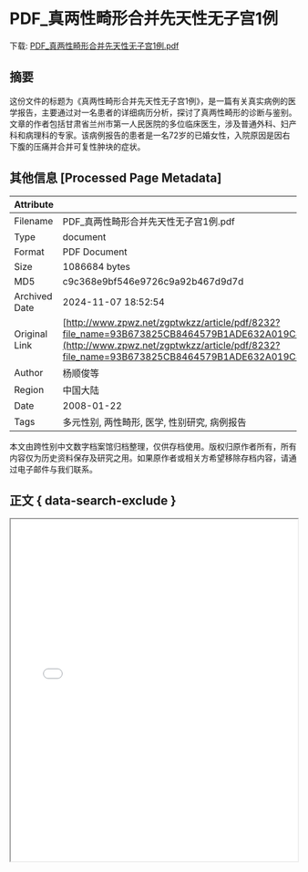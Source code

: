# PDF_真两性畸形合并先天性无子宫1例

<!-- tcd_download_link -->
下载: [PDF_真两性畸形合并先天性无子宫1例.pdf](PDF_真两性畸形合并先天性无子宫1例.pdf)
<!-- tcd_download_link_end -->

## 摘要

<!-- tcd_abstract -->
这份文件的标题为《真两性畸形合并先天性无子宫1例》，是一篇有关真实病例的医学报告，主要通过对一名患者的详细病历分析，探讨了真两性畸形的诊断与鉴别。文章的作者包括甘肃省兰州市第一人民医院的多位临床医生，涉及普通外科、妇产科和病理科的专家。该病例报告的患者是一名72岁的已婚女性，入院原因是因右下腹的压痛并合并可复性肿块的症状。

<!-- tcd_abstract_end -->

## 其他信息 [Processed Page Metadata]

| Attribute       | Value                                  |
|-----------------|----------------------------------------|
| Filename        | PDF_真两性畸形合并先天性无子宫1例.pdf                             |
| Type            | document                                 |
| Format          | PDF Document                               |
| Size            | 1086684 bytes                           |
| MD5             | c9c368e9bf546e9726c9a92b467d9d7d                                  |
| Archived Date   | 2024-11-07 18:52:54                             |
| Original Link   | [http://www.zpwz.net/zgptwkzz/article/pdf/8232?file_name=93B673825CB8464579B1ADE632A019C833D55B566EB06CD6EEE76DDDACEC98E32D0A58E9B70FF7D5AE2211F779BB87D4F4EE2479C9026868&open_type=self](http://www.zpwz.net/zgptwkzz/article/pdf/8232?file_name=93B673825CB8464579B1ADE632A019C833D55B566EB06CD6EEE76DDDACEC98E32D0A58E9B70FF7D5AE2211F779BB87D4F4EE2479C9026868&open_type=self)                         |
| Author          | 杨顺俊等                               |
| Region          | 中国大陆                               |
| Date            | 2008-01-22                                 |
| Tags            | 多元性别, 两性畸形, 医学, 性别研究, 病例报告                                 |

本文由跨性别中文数字档案馆归档整理，仅供存档使用。版权归原作者所有，所有内容仅为历史资料保存及研究之用。如果原作者或相关方希望移除存档内容，请通过电子邮件与我们联系。

## 正文 { data-search-exclude }

<!-- tcd_main_text -->
<iframe src="../PDF_真两性畸形合并先天性无子宫1例.pdf" width="100%" height="600px">
    <p>无法显示PDF，请下载查看。</p>
</iframe>
<!-- tcd_main_text_end -->

